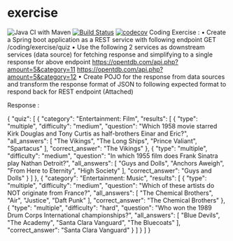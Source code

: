 # exercise
![Java CI with Maven](https://github.com/shooter1980/exercice/workflows/Java%20CI%20with%20Maven/badge.svg?event=push)
[![Build Status](https://travis-ci.com/shooter1980/exercice.svg?branch=master)](https://travis-ci.com/shooter1980/exercice)
[![codecov](https://codecov.io/gh/shooter1980/exercice/branch/master/graph/badge.svg)](https://codecov.io/gh/shooter1980/exercice)
Coding Exercise :
•	Create a Spring boot application as a REST service with following endpoint
GET /coding/exercise/quiz
•	Use the following 2 services as downstream services (data source) for fetching response and simplifying to a single response for above endpoint
https://opentdb.com/api.php?amount=5&category=11
https://opentdb.com/api.php?amount=5&category=12
•	Create POJO for the response from data sources and transform the response format of JSON to following expected format to respond back for REST endpoint (Attached)

Response : 

{
  "quiz": [
    {
      "category": "Entertainment: Film",
      "results": [
        {
          "type": "multiple",
          "difficulty": "medium",
          "question": "Which 1958 movie starred Kirk Douglas and Tony Curtis as half-brothers Einar and Eric?",
          "all_answers": [
            "The Vikings",
            "The Long Ships",
            "Prince Valiant",
            "Spartacus"
          ],
          "correct_answer": "The Vikings"
        },
        {
            "type": "multiple",
            "difficulty": "medium",
            "question": "In which 1955 film does Frank Sinatra play Nathan Detroit?",
            "all_answers": [
                "Guys and Dolls",
                "Anchors Aweigh",
                "From Here to Eternity",
                "High Society"
            ],
            "correct_answer": "Guys and Dolls"
        }
      ]
    },
    {
      "category": "Entertainment: Music",
      "results": [
        {
          "type": "multiple",
          "difficulty": "medium",
          "question": "Which of these artists do NOT originate from France?",
          "all_answers": [
            "The Chemical Brothers",
            "Air",
            "Justice",
            "Daft Punk"
          ],
          "correct_answer": "The Chemical Brothers"
        },
        {
            "type": "multiple",
            "difficulty": "hard",
            "question": "Who won the 1989 Drum Corps International championships?",
            "all_answers": [
                "Blue Devils",
                "The Academy",
                "Santa Clara Vanguard",
                "The Bluecoats"
            ],
            "correct_answer": "Santa Clara Vanguard"
        }
      ]
    }
  ]
}
